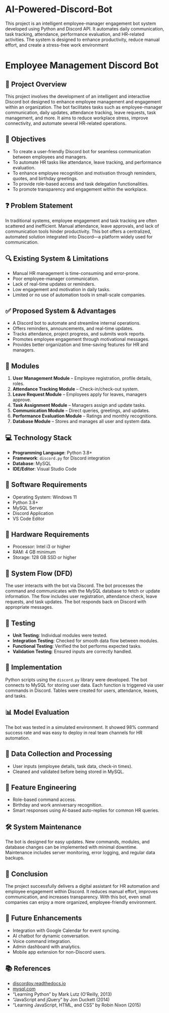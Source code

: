 # AI-Powered-Discord-Bot
This project is an intelligent employee-manager engagement bot system developed using Python and Discord API. It automates daily communication, task tracking, attendance, performance evaluation, and HR-related activities. The system is designed to enhance productivity, reduce manual effort, and create a stress-free work environment
# Employee Management Discord Bot

## 📌 Project Overview
This project involves the development of an intelligent and interactive Discord bot designed to enhance employee management and engagement within an organization. The bot facilitates tasks such as employee-manager communication, daily updates, attendance tracking, leave requests, task management, and more. It aims to reduce workplace stress, improve connectivity, and automate several HR-related operations.

## 🎯 Objectives
- To create a user-friendly Discord bot for seamless communication between employees and managers.
- To automate HR tasks like attendance, leave tracking, and performance evaluation.
- To enhance employee recognition and motivation through reminders, quotes, and birthday greetings.
- To provide role-based access and task delegation functionalities.
- To promote transparency and engagement within the workplace.

## ❓ Problem Statement
In traditional systems, employee engagement and task tracking are often scattered and inefficient. Manual attendance, leave approvals, and lack of communication tools hinder productivity. This bot offers a centralized, automated solution integrated into Discord—a platform widely used for communication.

## 🔍 Existing System & Limitations
- Manual HR management is time-consuming and error-prone.
- Poor employee-manager communication.
- Lack of real-time updates or reminders.
- Low engagement and motivation in daily tasks.
- Limited or no use of automation tools in small-scale companies.

## ✅ Proposed System & Advantages
- A Discord bot to automate and streamline internal operations.
- Offers reminders, announcements, and real-time updates.
- Tracks attendance, project progress, and submits work reports.
- Promotes employee engagement through motivational messages.
- Provides better organization and time-saving features for HR and managers.

## 🧱 Modules
1. **User Management Module** – Employee registration, profile details, roles.
2. **Attendance Tracking Module** – Check-in/check-out system.
3. **Leave Request Module** – Employees apply for leaves, managers approve.
4. **Task Assignment Module** – Managers assign and update tasks.
5. **Communication Module** – Direct queries, greetings, and updates.
6. **Performance Evaluation Module** – Ratings and monthly recognitions.
7. **Database Module** – Stores and manages all user and system data.

## 💻 Technology Stack
- **Programming Language**: Python 3.8+
- **Framework**: `discord.py` for Discord integration
- **Database**: MySQL
- **IDE/Editor**: Visual Studio Code

## 🧰 Software Requirements
- Operating System: Windows 11
- Python 3.8+
- MySQL Server
- Discord Application
- VS Code Editor

## 💽 Hardware Requirements
- Processor: Intel i3 or higher
- RAM: 4 GB minimum
- Storage: 128 GB SSD or higher

## 🔁 System Flow (DFD)
The user interacts with the bot via Discord. The bot processes the command and communicates with the MySQL database to fetch or update information. The flow includes user registration, attendance check, leave requests, and task updates. The bot responds back on Discord with appropriate messages.

## 🧪 Testing
- **Unit Testing**: Individual modules were tested.
- **Integration Testing**: Checked for smooth data flow between modules.
- **Functional Testing**: Verified the bot performs expected tasks.
- **Validation Testing**: Ensured inputs are correctly handled.

## 🚀 Implementation
Python scripts using the `discord.py` library were developed. The bot connects to MySQL for storing user data. Each function is triggered via user commands in Discord. Tables were created for users, attendance, leaves, and tasks.

## 📊 Model Evaluation
The bot was tested in a simulated environment. It showed 98% command success rate and was easy to deploy in real team channels for HR automation.

## 🧹 Data Collection and Processing
- User inputs (employee details, task data, check-in times).
- Cleaned and validated before being stored in MySQL.

## 🎨 Feature Engineering
- Role-based command access.
- Birthday and work anniversary recognition.
- Smart responses using AI-based auto-replies for common HR queries.

## 🛠️ System Maintenance
The bot is designed for easy updates. New commands, modules, and database changes can be implemented with minimal downtime. Maintenance includes server monitoring, error logging, and regular data backups.

## 📝 Conclusion
The project successfully delivers a digital assistant for HR automation and employee engagement within Discord. It reduces manual effort, improves communication, and increases transparency. With this bot, even small companies can enjoy a more organized, employee-friendly environment.

## 🔮 Future Enhancements
- Integration with Google Calendar for event syncing.
- AI chatbot for dynamic conversation.
- Voice command integration.
- Admin dashboard with analytics.
- Mobile app extension for non-Discord users.

## 📚 References
- [discordpy.readthedocs.io](https://discordpy.readthedocs.io/)
- [mysql.com](https://www.mysql.com/)
- “Learning Python” by Mark Lutz (O'Reilly, 2013)
- “JavaScript and jQuery” by Jon Duckett (2014)
- “Learning JavaScript, HTML, and CSS” by Robin Nixon (2015)

